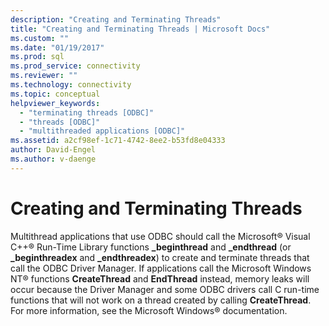 ```yaml
---
description: "Creating and Terminating Threads"
title: "Creating and Terminating Threads | Microsoft Docs"
ms.custom: ""
ms.date: "01/19/2017"
ms.prod: sql
ms.prod_service: connectivity
ms.reviewer: ""
ms.technology: connectivity
ms.topic: conceptual
helpviewer_keywords: 
  - "terminating threads [ODBC]"
  - "threads [ODBC]"
  - "multithreaded applications [ODBC]"
ms.assetid: a2cf98ef-1c71-4742-8ee2-b53fd8e04333
author: David-Engel
ms.author: v-daenge
---
```

# Creating and Terminating Threads
Multithread applications that use ODBC should call the Microsoft® Visual C++® Run-Time Library functions **_beginthread** and **_endthread** (or **_beginthreadex** and **_endthreadex**) to create and terminate threads that call the ODBC Driver Manager. If applications call the Microsoft Windows NT® functions **CreateThread** and **EndThread** instead, memory leaks will occur because the Driver Manager and some ODBC drivers call C run-time functions that will not work on a thread created by calling **CreateThread**. For more information, see the Microsoft Windows® documentation.
